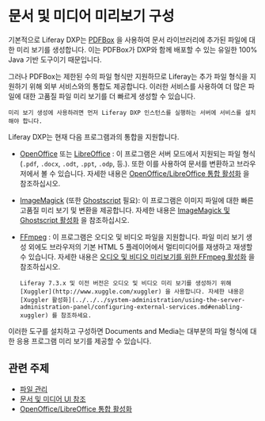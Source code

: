 # 문서 및 미디어 미리보기 구성

기본적으로 Liferay DXP는 [PDFBox](https://pdfbox.apache.org) 을 사용하여 문서 라이브러리에 추가된 파일에 대한 미리 보기를 생성합니다. 이는 PDFBox가 DXP와 함께 배포할 수 있는 유일한 100% Java 기반 도구이기 때문입니다.

그러나 PDFBox는 제한된 수의 파일 형식만 지원하므로 Liferay는 추가 파일 형식을 지원하기 위해 외부 서비스와의 통합도 제공합니다. 이러한 서비스를 사용하여 더 많은 파일에 대한 고품질 파일 미리 보기를 더 빠르게 생성할 수 있습니다.

```{important}
미리 보기 생성에 사용하려면 먼저 Liferay DXP 인스턴스를 실행하는 서버에 서비스를 설치해야 합니다. 
```

Liferay DXP는 현재 다음 프로그램과의 통합을 지원합니다.

* [OpenOffice](http://www.openoffice.org) 또는 [LibreOffice](http://www.libreoffice.org) : 이 프로그램은 서버 모드에서 지원되는 파일 형식(`.pdf`, `.docx`, `.odt`, `.ppt`, `.odp`, 등.). 또한 이를 사용하여 문서를 변환하고 브라우저에서 볼 수 있습니다. 자세한 내용은 [OpenOffice/LibreOffice 통합 활성화](./enabling-openoffice-libreoffice-integration.md) 을 참조하십시오.

* [ImageMagick](http://www.imagemagick.org) (또한 [Ghostscript](http://www.ghostscript.com) 필요): 이 프로그램은 이미지 파일에 대한 빠른 고품질 미리 보기 및 변환을 제공합니다. 자세한 내용은 [ImageMagick 및 Ghostscript 활성화](../../../system-administration/using-the-server-administration-panel/configuring-external-services.md#enabling-imagemagick-and-ghostscript) 을 참조하십시오.

* [FFmpeg](http://ffmpeg.org/) : 이 프로그램은 오디오 및 비디오 파일을 지원합니다. 파일 미리 보기 생성 외에도 브라우저의 기본 HTML 5 플레이어에서 멀티미디어를 재생하고 재생할 수 있습니다. 자세한 내용은 [오디오 및 비디오 미리보기를 위한 FFmpeg 활성화](./enabling-ffmpeg-for-audio-and-video-previews.md) 을 참조하십시오.

   ```{note}
   Liferay 7.3.x 및 이전 버전은 오디오 및 비디오 미리 보기를 생성하기 위해 [Xuggler](http://www.xuggle.com/xuggler) 을 사용합니다. 자세한 내용은 [Xuggler 활성화](../../../system-administration/using-the-server-administration-panel/configuring-external-services.md#enabling-xuggler) 를 참조하세요.
   ```

이러한 도구를 설치하고 구성하면 Documents and Media는 대부분의 파일 형식에 대한 응용 프로그램 미리 보기를 제공할 수 있습니다.

## 관련 주제

* [파일 관리](../uploading-and-managing/managing-files.md)
* [문서 및 미디어 UI 참조](../documents-and-media-ui-reference.md)
* [OpenOffice/LibreOffice 통합 활성화](./enabling-openoffice-libreoffice-integration.md)
